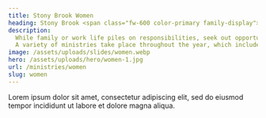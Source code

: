 ```yaml
---
title: Stony Brook Women
heading: Stony Brook <span class="fw-600 color-primary family-display">Women</span>
description:
  While family or work life piles on responsibilities, seek out opportunities to draw closer to God through the encouragement and discipleship from other women at Stony Brook.
  A variety of ministries take place throughout the year, which include gathering in homes over coffee and casual conversation, and a yearly retreat that delves deeper in God’s word.
image: /assets/uploads/slides/women.webp
hero: /assets/uploads/hero/women-1.jpg
url: /ministries/women
slug: women
---
```


Lorem ipsum dolor sit amet, consectetur adipiscing elit, sed do eiusmod tempor incididunt ut labore et dolore magna aliqua.